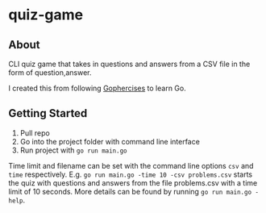 # quiz-game

## About
 CLI quiz game that takes in questions and answers from a CSV file in the form of question,answer.

 I created this from following [Gophercises](https://gophercises.com/ "Gophercises") to learn Go.

## Getting Started
1. Pull repo
2. Go into the project folder with command line interface
3. Run project with `go run main.go`

Time limit and filename can be set with the command line options `csv` and `time` respectively.
E.g. `go run main.go -time 10 -csv problems.csv` starts the quiz with questions and answers from the file problems.csv with a time limit of 10 seconds.
More details can be found by running `go run main.go -help`.
